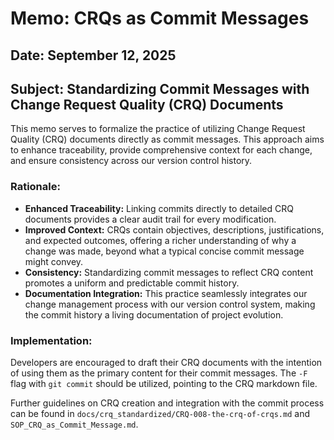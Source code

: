 # Memo: CRQs as Commit Messages

## Date: September 12, 2025

## Subject: Standardizing Commit Messages with Change Request Quality (CRQ) Documents

This memo serves to formalize the practice of utilizing Change Request Quality (CRQ) documents directly as commit messages. This approach aims to enhance traceability, provide comprehensive context for each change, and ensure consistency across our version control history.

### Rationale:

*   **Enhanced Traceability:** Linking commits directly to detailed CRQ documents provides a clear audit trail for every modification.
*   **Improved Context:** CRQs contain objectives, descriptions, justifications, and expected outcomes, offering a richer understanding of why a change was made, beyond what a typical concise commit message might convey.
*   **Consistency:** Standardizing commit messages to reflect CRQ content promotes a uniform and predictable commit history.
*   **Documentation Integration:** This practice seamlessly integrates our change management process with our version control system, making the commit history a living documentation of project evolution.

### Implementation:

Developers are encouraged to draft their CRQ documents with the intention of using them as the primary content for their commit messages. The `-F` flag with `git commit` should be utilized, pointing to the CRQ markdown file.

Further guidelines on CRQ creation and integration with the commit process can be found in `docs/crq_standardized/CRQ-008-the-crq-of-crqs.md` and `SOP_CRQ_as_Commit_Message.md`.
